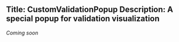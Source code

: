 Title: CustomValidationPopup
Description: A special popup for validation visualization
---

_Coming soon_
